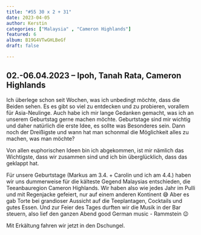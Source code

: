 ```yaml
---
title: "#55 30 x 2 + 31"
date: 2023-04-05
author: Kerstin
categories: ["Malaysia" , "Cameron Highlands"]
featured: 6
album: B19G4VTwGHLBeGf
draft: false

---
```


## 02.-06.04.2023 – Ipoh, Tanah Rata, Cameron Highlands

Ich überlege schon seit Wochen, was ich unbedingt möchte, dass die Beiden sehen. Es es gibt so viel zu entdecken und zu probieren, vorallem für Asia-Neulinge. Auch habe ich mir lange Gedanken gemacht, was ich an unserem Geburtstag gerne machen möchte. Geburtstage sind mir wichtig und daher natürlich die erste Idee, es sollte was Besonderes sein. Dann noch der Dreißigste und wann hat man schonmal die Möglichkeit alles zu machen, was man möchte?  

Von allen euphorischen Ideen bin ich abgekommen, ist mir nämlich das Wichtigste, dass wir zusammen sind und ich bin überglücklich, dass das geklappt hat.

Für unsere Geburtstage (Markus am 3.4. + Carolin und ich am 4.4.) haben wir uns dummerweise für die kälteste Gegend Malaysias entschieden, die Teeanbauregion Cameron Highlands. Wir haben also wie jedes Jahr im Pulli und mit Regenjacke gefeiert, nur auf einem anderen Kontinent 😅 Aber es gab Torte bei grandioser Aussicht auf die Teeplantagen, Cocktails und gutes Essen. Und zur Feier des Tages durften wir die Musik in der Bar steuern, also lief den ganzen Abend good German music - Rammstein 😉

Mit Erkältung fahren wir jetzt in den Dschungel.